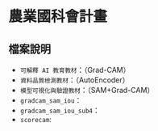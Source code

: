 # 農業國科會計畫

## 檔案說明
- `可解釋 AI 教育教材`：（Grad-CAM）
- `資料品質檢測教材`：（AutoEncoder）
- `模型可視化與驗證教材`：（SAM+Grad-CAM）
- `gradcam_sam_iou`：
- `gradcam_sam_iou_sub4`：
- `scorecam`:
